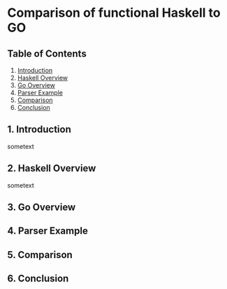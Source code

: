 # Comparison of functional Haskell to GO

## Table of Contents
1. [ Introduction](#intro)
2. [ Haskell Overview ](#FOver)
3. [ Go Overview ](#GoOver)
3. [ Parser Example ](#ParsEx)
5. [ Comparison ](#Comp)
6. [ Conclusion ](#Conc)

<a name="intro"></a>
## 1. Introduction

sometext

<a name="FOver"></a>
## 2. Haskell Overview

sometext

<a name="GoOver"></a>
## 3. Go Overview

<a name="ParsEx"></a>
## 4. Parser Example

<a name="Comp"></a>
## 5. Comparison

<a name="Conc"></a>
## 6. Conclusion
